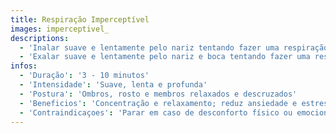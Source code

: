 ```yaml
---
title: Respiração Imperceptível
images: imperceptivel_
descriptions:
  - 'Inalar suave e lentamente pelo nariz tentando fazer uma respiração imperceptível.'
  - 'Exalar suave e lentamente pelo nariz e boca tentando fazer uma respiração imperceptível. Prestar atenção nos movimentos do rosto, do ar e os sons.'
infos:
  - 'Duração': '3 - 10 minutos'
  - 'Intensidade': 'Suave, lenta e profunda'
  - 'Postura': 'Ombros, rosto e membros relaxados e descruzados'
  - 'Beneficios': 'Concentração e relaxamento; reduz ansiedade e estresse'
  - 'Contraindicaçoes': 'Parar em caso de desconforto físico ou emocional'
---
```

